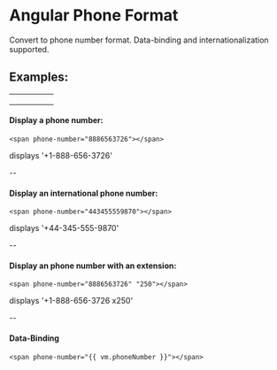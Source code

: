 Angular Phone Format
===========

Convert to phone number format. Data-binding and internationalization supported.

## Examples:


|   |   |   |   |   |
|---|---|---|---|---|
|   |   |   |   |   |
|   |   |   |   |   |
|   |   |   |   |   |



#### Display a phone number:

```
<span phone-number="8886563726"></span>
```

displays '+1-888-656-3726'

--

#### Display an international phone number:

```
<span phone-number="443455559870"></span>
```

displays '+44-345-555-9870'

--

#### Display an phone number with an extension:

```
<span phone-number="8886563726" "250"></span>
```

displays '+1-888-656-3726 x250'

--

####  Data-Binding

```
<span phone-number="{{ vm.phoneNumber }}"></span>
